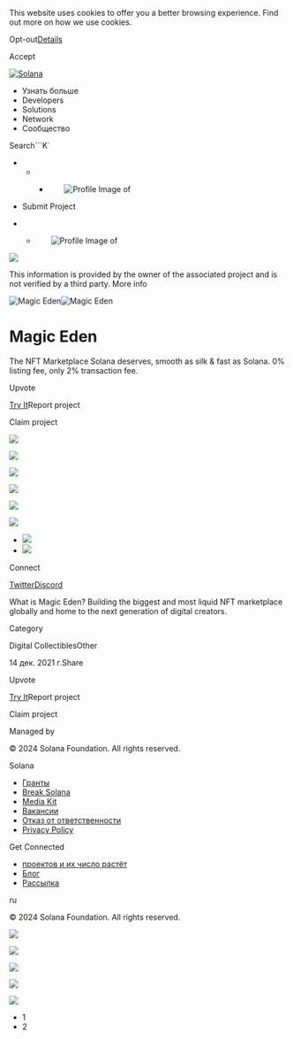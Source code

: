 This website uses cookies to offer you a better browsing experience. Find out
more on how we use cookies.

Opt-out[Details](/ru/privacy-policy#collection-of-information)

Accept

[![Solana](/_next/static/media/logotype.e4df684f.svg)](/ru)

  * Узнать больше
  * Developers
  * Solutions
  * Network
  * Сообщество

Search```K`

  *   *   * ![](data:image/svg+xml,%3csvg%20xmlns=%27http://www.w3.org/2000/svg%27%20version=%271.1%27%20width=%2728%27%20height=%2728%27/%3e)![Profile Image of ](/_next/static/media/ecosystem_user.7ebb52fa.svg)

  * Submit Project
  *   * ![](data:image/svg+xml,%3csvg%20xmlns=%27http://www.w3.org/2000/svg%27%20version=%271.1%27%20width=%2728%27%20height=%2728%27/%3e)![Profile Image of ](/_next/static/media/ecosystem_user.7ebb52fa.svg)

![](/_next/image?url=%2F_next%2Fstatic%2Fmedia%2Fhero.631479cd.png&w=3840&q=75)

This information is provided by the owner of the associated project and is not
verified by a third party. More info

![Magic
Eden](/_next/image?url=%2Fapi%2Fprojectimg%2Fckx5ujvn1151808lezr9y5wdb%3Ftype%3DLOGO&w=3840&q=75)![Magic
Eden](/_next/image?url=%2Fapi%2Fprojectimg%2Fckx5ujvn1151808lezr9y5wdb%3Ftype%3DLOGO&w=3840&q=75)

# Magic Eden

The NFT Marketplace Solana deserves, smooth as silk & fast as Solana. 0%
listing fee, only 2% transaction fee.

Upvote

[Try It](https://magiceden.io/)Report project

Claim project

![](/api/projectimg/ckx5ujvn1151808lezr9y5wdb?type=IMG&number=0)

![](/api/projectimg/ckx5ujvn1151808lezr9y5wdb?type=IMG&number=1)

![](/api/projectimg/ckx5ujvn1151808lezr9y5wdb?type=IMG&number=0)

![](/api/projectimg/ckx5ujvn1151808lezr9y5wdb?type=IMG&number=1)

![](/api/projectimg/ckx5ujvn1151808lezr9y5wdb?type=IMG&number=0)

![](/api/projectimg/ckx5ujvn1151808lezr9y5wdb?type=IMG&number=1)

  * ![](/_next/image?url=%2Fapi%2Fprojectimg%2Fckx5ujvn1151808lezr9y5wdb%3Ftype%3DIMG%26number%3D0&w=3840&q=75)
  * ![](/_next/image?url=%2Fapi%2Fprojectimg%2Fckx5ujvn1151808lezr9y5wdb%3Ftype%3DIMG%26number%3D1&w=3840&q=75)

Connect

[Twitter](https://twitter.com/MagicEden)[Discord](https://discord.com/invite/magiceden)

What is Magic Eden? Building the biggest and most liquid NFT marketplace
globally and home to the next generation of digital creators.

Category

Digital CollectiblesOther

14 дек. 2021 г.Share

Upvote

[Try It](https://magiceden.io/)Report project

Claim project

Managed by

[](/ru)

[](/youtube)[](/twitter)[](/discord)[](/reddit)[](/github)[](/telegram)

© 2024 Solana Foundation. All rights reserved.

Solana

  * [Гранты](https://solana.org/grants)
  * [Break Solana](https://break.solana.com/)
  * [Media Kit](/ru/branding)
  * [Вакансии](https://jobs.solana.com/)
  * [Отказ от ответственности](/ru/tos)
  * [Privacy Policy](/ru/privacy-policy)

Get Connected

  * [проектов и их число растёт](/ru/ecosystem)
  * [Блог](/ru/news)
  * [Рассылка](/ru/newsletter)

ru

© 2024 Solana Foundation. All rights reserved.

![](/api/projectimg/ckx5ujvn1151808lezr9y5wdb?type=IMG&number=1)

![](/api/projectimg/ckx5ujvn1151808lezr9y5wdb?type=IMG&number=0)

![](/api/projectimg/ckx5ujvn1151808lezr9y5wdb?type=IMG&number=1)

![](/api/projectimg/ckx5ujvn1151808lezr9y5wdb?type=IMG&number=0)

![](/api/projectimg/ckx5ujvn1151808lezr9y5wdb?type=IMG&number=1)

  * 1
  * 2

